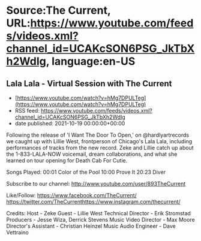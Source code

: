 # Source:The Current, URL:https://www.youtube.com/feeds/videos.xml?channel_id=UCAKcSON6PSG_JkTbXh2WdIg, language:en-US

## Lala Lala - Virtual Session with The Current
 - [https://www.youtube.com/watch?v=hMg7DPULTeg](https://www.youtube.com/watch?v=hMg7DPULTeg)
 - RSS feed: https://www.youtube.com/feeds/videos.xml?channel_id=UCAKcSON6PSG_JkTbXh2WdIg
 - date published: 2021-10-19 00:00:00+00:00

Following the release of 'I Want The Door To Open,' on @hardlyartrecords  we caught up with Lillie West, frontperson of Chicago's Lala Lala, including performances of tracks from the new record. Zeke and Lillie catch up about the 1-833-LALA-NOW voicemail, dream collaborations, and what she learned on tour opening for Death Cab For Cutie.

Songs Played:
00:01 Color of the Pool
10:00 Prove It
20:23 Diver

Subscribe to our channel:
http://www.youtube.com/user/893TheCurrent

Like/Follow:
https://www.facebook.com/TheCurrent/​​​​
https://twitter.com/TheCurrent​​​​
https://www.instagram.com/thecurrent/

Credits:
Host - Zeke
Guest - Lillie West
Technical Director - Erik Stromstad
Producers - Jesse Wiza, Derrick Stevens
Music Video Director - Max Moore
Director's Assistant -  Christian Heinzel
Music Audio Engineer - Dave Vettraino


